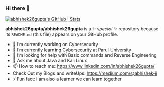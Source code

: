 ### Hi there 👋
[![abhishek26gupta's GitHub | Stats](https://stats.quine.sh/abhishek26gupta/github?theme=dark)](https://quine.sh?utm_source=widgets&utm_campaign=abhishek26gupta)

**abhishek26gupta/abhishek26gupta** is a ✨ _special_ ✨ repository because its `README.md` (this file) appears on your GitHub profile.


- 🔭 I’m currently working on Cybersecurity
- 🌱 I’m currently learning Cybersecurity at Parul University
- 🤔 I’m looking for help with Basic commands and Reverse Engineering
- 💬 Ask me about Java and Kali Linux
- 📫 How to reach me: https://www.linkedin.com/in/abhishek26gupta/
- Check Out my Blogs and writeUps: https://medium.com/@abhishek-ji
- ⚡ Fun fact: I am also a learner we can learn together
